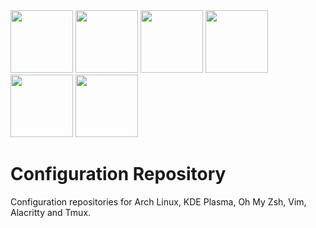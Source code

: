 <img src="https://upload.wikimedia.org/wikipedia/commons/thumb/a/a5/Archlinux-icon-crystal-64.svg/1200px-Archlinux-icon-crystal-64.svg.png" height="100px">
<img src="https://upload.wikimedia.org/wikipedia/commons/6/62/Plasma-logo-monochrome.svg" height="100px">
<img src="https://ohmyz.sh/img/OMZLogo_BnW.png" height="100px">
<img src="https://upload.wikimedia.org/wikipedia/commons/thumb/9/9f/Vimlogo.svg/1022px-Vimlogo.svg.png" height="100px">
<img src="https://upload.wikimedia.org/wikipedia/commons/thumb/9/90/Alacritty_logo.svg/1200px-Alacritty_logo.svg.png" height="100px">
<img src="https://upload.wikimedia.org/wikipedia/commons/thumb/e/e4/Tmux_logo.svg/2560px-Tmux_logo.svg.png" height="100px">

# Configuration Repository

Configuration repositories for Arch Linux, KDE Plasma, Oh My Zsh, Vim, Alacritty and Tmux.
